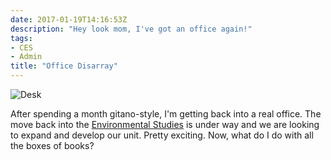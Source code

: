 ```yaml
---
date: 2017-01-19T14:16:53Z
description: "Hey look mom, I've got an office again!"
tags:
- CES
- Admin
title: "Office Disarray"
---
```


![Desk](../../static/2017/01/IMG_071.jpg)

After spending a month gitano-style, I'm getting back into a real office.  The move back into the [Environmental Studies](http://ces.vcu.edu) is under way and we are looking to expand and develop our unit.  Pretty exciting.  Now, what do I do with all the boxes of books?


